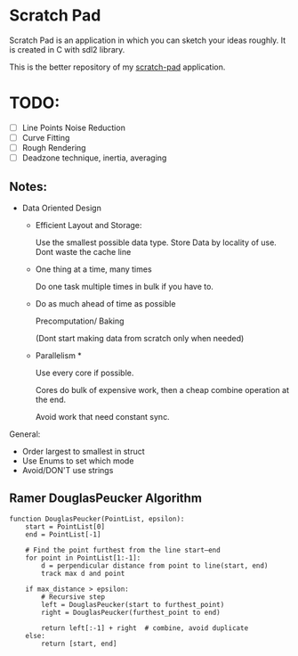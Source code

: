# Scratch Pad

Scratch Pad is an application in which you can sketch your ideas roughly. It is created in C with sdl2 library.

This is the better repository of my [scratch-pad](https://github.com/KenniBlank/scratch-pad) application.

# TODO:
- [ ] Line Points Noise Reduction
- [ ] Curve Fitting
- [ ] Rough Rendering
- [ ] Deadzone technique, inertia, averaging

## Notes:

- Data Oriented Design

    - Efficient Layout and Storage:

        Use the smallest possible data type.
        Store Data by locality of use.
        Dont waste the cache line

    - One thing at a time, many times

        Do one task multiple times in bulk if you have to.

    - Do as much ahead of time as possible

        Precomputation/ Baking

        (Dont start making data from scratch only when needed)

    - Parallelism *

        Use every core if possible.

        Cores do bulk of expensive work, then a cheap combine operation at the end.

        Avoid work that need constant sync.

General:
- Order largest to smallest in struct
- Use Enums to set which mode
- Avoid/DON'T use strings


## Ramer DouglasPeucker Algorithm
```
function DouglasPeucker(PointList, epsilon):
    start = PointList[0]
    end = PointList[-1]

    # Find the point furthest from the line start–end
    for point in PointList[1:-1]:
        d = perpendicular distance from point to line(start, end)
        track max d and point

    if max_distance > epsilon:
        # Recursive step
        left = DouglasPeucker(start to furthest_point)
        right = DouglasPeucker(furthest_point to end)

        return left[:-1] + right  # combine, avoid duplicate
    else:
        return [start, end]
```
